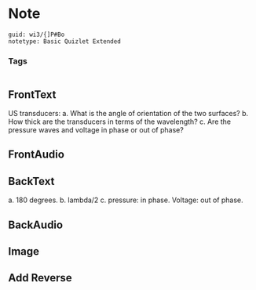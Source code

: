 # Note
```
guid: wi3/{]P#Bo
notetype: Basic Quizlet Extended
```

### Tags
```
```

## FrontText
US transducers:
a. What is the angle of orientation of the two surfaces?
b. How thick are the transducers in terms of the wavelength?
c. Are the pressure waves and voltage in phase or out of phase?

## FrontAudio


## BackText
a. 180 degrees.
b. lambda/2
c. pressure: in phase. Voltage: out of phase.

## BackAudio


## Image


## Add Reverse

